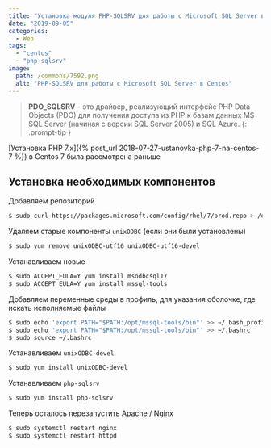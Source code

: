 ```yaml
---
title: "Установка модуля PHP-SQLSRV для работы с Microsoft SQL Server в Centos 7"
date: "2019-09-05"
categories: 
  - Web
tags: 
  - "centos"
  - "php-sqlsrv"
image:
  path: /commons/7592.png
  alt: "PHP-SQLSRV для работы с Microsoft SQL Server в Centos"
---
```


> **PDO_SQLSRV** - это драйвер, реализующий интерфейс PHP Data Objects (PDO) для получения доступа из PHP к базам данных MS SQL Server (начиная с версии SQL Server 2005) и SQL Azure.
{: .prompt-tip }

[Установка PHP 7.x]({% post_url 2018-07-27-ustanovka-php-7-na-centos-7 %}) в Centos 7 была рассмотрена раньше

## Установка необходимых компонентов

Добавляем репозиторий

```sh
$ sudo curl https://packages.microsoft.com/config/rhel/7/prod.repo > /etc/yum.repos.d/mssql-release.repo
```

Удаляем старые компоненты `unixODBC` (если они были установлены)

```sh
$ sudo yum remove unixODBC-utf16 unixODBC-utf16-devel
```

Устанавливаем новые

```sh
$ sudo ACCEPT_EULA=Y yum install msodbcsql17
$ sudo ACCEPT_EULA=Y yum install mssql-tools
```

Добавляем переменные среды в профиль, для указания оболочке, где искать исполняемые файлы

```sh
$ sudo echo 'export PATH="$PATH:/opt/mssql-tools/bin"' >> ~/.bash_profile
$ sudo echo 'export PATH="$PATH:/opt/mssql-tools/bin"' >> ~/.bashrc
$ sudo source ~/.bashrc
```

Устанавливаем `unixODBC-devel`

```sh
$ sudo yum install unixODBC-devel
```

Устанавливаем `php-sqlsrv`

```sh
$ sudo yum install php-sqlsrv
```

Теперь осталось перезапустить Apache / Nginx

```sh
$ sudo systemctl restart nginx
$ sudo systemctl restart httpd
```
